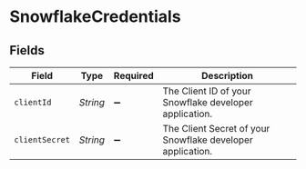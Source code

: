 # SnowflakeCredentials


## Fields

| Field                                                      | Type                                                       | Required                                                   | Description                                                |
| ---------------------------------------------------------- | ---------------------------------------------------------- | ---------------------------------------------------------- | ---------------------------------------------------------- |
| `clientId`                                                 | *String*                                                   | :heavy_minus_sign:                                         | The Client ID of your Snowflake developer application.     |
| `clientSecret`                                             | *String*                                                   | :heavy_minus_sign:                                         | The Client Secret of your Snowflake developer application. |